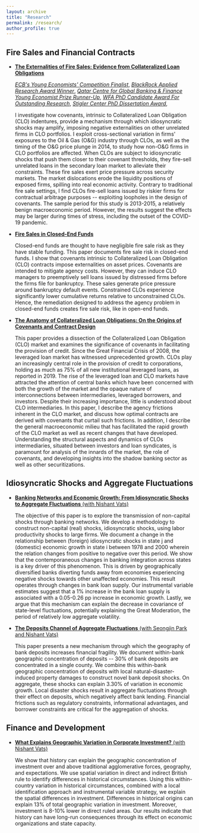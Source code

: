 ```yaml
---
layout: archive
title: "Research"
permalink: /research/
author_profile: true
---
```

## Fire Sales and Financial Contracts

 * [**The Externalities of Fire Sales: Evidence from Collateralized Loan Obligations**](https://papers.ssrn.com/sol3/papers.cfm?abstract_id=3735645)

   [*ECB's Young Economists' Competition Finalist*](https://www.ecb.europa.eu/pub/conferences/ecbforum/YE_competition/html/index.en.html), 
[*BlackRock Applied Research Award Winner*](https://www.blackrock.com/corporate/applied-research-award), 
[*Qatar Centre for Global Banking & Finance Young Economist Prize Runner-Up*](https://www.kcl.ac.uk/news/young-economist-prize-competition),
[*WFA PhD Candidate Award For Outstanding Research*](https://westernfinance.org/wp-content/uploads/2021.links_.pdf),
[*Stigler Center PhD Dissertation Award*](https://www.chicagobooth.edu/research/stigler/research/phd-dissertation-award),

   I investigate how covenants, intrinsic to Collateralized Loan Obligation (CLO) indentures, provide a mechanism through which idiosyncratic shocks may amplify, imposing negative externalities on other unrelated firms in CLO portfolios. I exploit cross-sectional variation in firms' exposures to the Oil &amp; Gas (O&amp;G) industry through CLOs, as well as the timing of the O&amp;G price plunge in 2014, to study how non-O&amp;G firms in CLO portfolios are affected. When CLOs are subject to idiosyncratic shocks that push them closer to their covenant thresholds, they fire-sell unrelated loans in the secondary loan market to alleviate their constraints. These fire sales exert price pressure across security markets. The market dislocations erode the liquidity positions of exposed firms, spilling into real economic activity. Contrary to traditional fire sale settings, I find CLOs fire-sell loans issued by riskier firms for contractual arbitrage purposes -- exploiting loopholes in the design of covenants. The sample period for this study is 2013-2015, a relatively benign macroeconomic period. However, the results suggest the effects may be larger during times of stress, including the outset of the COVID-19 pandemic.


 * [**Fire Sales in Closed-End Funds**](https://papers.ssrn.com/sol3/papers.cfm?abstract_id=3595416)

   Closed-end funds are thought to have negligible fire sale risk as they have stable funding. This paper documents fire sale risk in closed-end funds. I show that covenants intrinsic to Collateralized Loan Obligation (CLO) contracts impose externalities on asset prices. Covenants are intended to mitigate agency costs. However, they can induce CLO managers to preemptively sell loans issued by distressed firms before the firms file for bankruptcy. These sales generate price pressure around bankruptcy default events. Constrained CLOs experience significantly lower cumulative returns relative to unconstrained CLOs. Hence, the remediation designed to address the agency problem in closed-end funds creates fire sale risk, like in open-end funds.


 * [**The Anatomy of Collateralized Loan Obligations: On the Origins of Covenants and Contract Design**](https://papers.ssrn.com/sol3/papers.cfm?abstract_id=3740092)

   This paper provides a dissection of the Collateralized Loan Obligation (CLO) market and examines the significance of covenants in facilitating the provision of credit. Since the Great Financial Crisis of 2008, the leveraged loan market has witnessed unprecedented growth. CLOs play an increasingly central role in the provision of credit to corporations, holding as much as 75% of all new institutional leveraged loans, as reported in 2019. The rise of the leveraged loan and CLO markets have attracted the attention of central banks which have been concerned with both the growth of the market and the opaque nature of interconnections between intermediaries, leveraged borrowers, and investors. Despite their increasing importance, little is understood about CLO intermediaries. In this paper, I describe the agency frictions inherent in the CLO market, and discuss how optimal contracts are derived with covenants that curtail such frictions. In addition, I describe the general macroeconomic milieu that has facilitated the rapid growth of the CLO market as well as recent changes that have developed. Understanding the structural aspects and dynamics of CLOs intermediaries, situated between investors and loan syndicates, is paramount for analysis of the innards of the market, the role of covenants, and developing insights into the shadow banking sector as well as other securitizations.

## Idiosyncratic Shocks and Aggregate Fluctuations


 * [**Banking Networks and Economic Growth: From Idiosyncratic Shocks to Aggregate Fluctuations** (with Nishant Vats)](https://papers.ssrn.com/sol3/papers.cfm?abstract_id=3556299)

   The objective of this paper is to explore the transmission of non-capital shocks through banking networks. We develop a methodology to construct non-capital (real) shocks, idiosyncratic shocks, using labor productivity shocks to large firms. We document a change in the relationship between (foreign) idiosyncratic shocks in state j and (domestic) economic growth in state i between 1978 and 2000 wherein the relation changes from positive to negative over this period. We show that the contemporaneous changes in banking integration across states is a key driver of this phenomenon. This is driven by geographically diversified banks diverting funds away from economies experiencing negative shocks towards other unaffected economies. This result operates through changes in bank loan supply. Our instrumental variable estimates suggest that a 1% increase in the bank loan supply is associated with a 0.05-0.26 pp increase in economic growth. Lastly, we argue that this mechanism can explain the decrease in covariance of state-level fluctuations, potentially explaining the Great Moderation, the period of relatively low aggregate volatility.
   
 * [**The Deposits Channel of Aggregate Fluctuations** (with Seongjin Park and Nishant Vats)](https://papers.ssrn.com/sol3/papers.cfm?abstract_id=3883605)

   This paper presents a new mechanism through which the geography of bank deposits increases financial fragility. We document within-bank geographic concentration of deposits -- 30% of bank deposits are concentrated in a single county. We combine this within-bank geographic concentration of deposits with local natural-disaster-induced property damages to construct novel bank deposit shocks. On aggregate, these shocks can explain 3.30% of variation in economic growth. Local disaster shocks result in aggregate fluctuations through their effect on deposits, which negatively affect bank lending. Financial frictions such as regulatory constraints, informational advantages, and borrower constraints are critical for the aggregation of shocks.


## Finance and Development


 * [**What Explains Geographic Variation in Corporate Investment?** (with Nishant Vats)](https://papers.ssrn.com/sol3/papers.cfm?abstract_id=3851008)

   We show that history can explain the geographic concentration of investment over and above traditional agglomerative forces, geography, and expectations. We use spatial variation in direct and indirect British rule to identify differences in historical circumstances. Using this within-country variation in historical circumstances, combined with a local identification approach and instrumental variable strategy, we explain the spatial differences in investment. Differences in historical origins can explain 13% of total geographic variation in investment. Moreover, investment is 8-10% lower in direct ruled areas. Our results indicate that history can have long-run consequences through its effect on economic organizations and state capacity.

